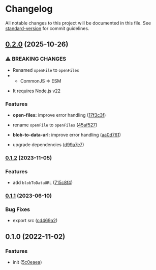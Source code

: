 # Changelog

All notable changes to this project will be documented in this file. See [standard-version](https://github.com/conventional-changelog/standard-version) for commit guidelines.

## [0.2.0](https://github.com/BlackGlory/extra-blob/compare/v0.1.2...v0.2.0) (2025-10-26)


### ⚠ BREAKING CHANGES

* Renamed `openFile` to `openFiles`
* - CommonJS => ESM
- It requires Node.js v22

### Features

* **open-files:** improve error handling ([17f3c3f](https://github.com/BlackGlory/extra-blob/commit/17f3c3f9526203af20c00ec0b2b5a8a3bce986e2))
* rename `openFile` to `openFiles` ([45af527](https://github.com/BlackGlory/extra-blob/commit/45af527bdf5cebf34e9d8d437015025da5dbbc40))
* **blob-to-data-url:** improve error handling ([aa0d761](https://github.com/BlackGlory/extra-blob/commit/aa0d7617467f338c72696d5dcbd1413ac1bf9825))


* upgrade dependencies ([d99a7e7](https://github.com/BlackGlory/extra-blob/commit/d99a7e7734060572b37eee02ef417205f40bbcbf))

### [0.1.2](https://github.com/BlackGlory/extra-blob/compare/v0.1.1...v0.1.2) (2023-11-05)


### Features

* add `blobToDataURL` ([715c8f4](https://github.com/BlackGlory/extra-blob/commit/715c8f493e18b833e45110adb39cbb21c6317b3b))

### [0.1.1](https://github.com/BlackGlory/extra-blob/compare/v0.1.0...v0.1.1) (2023-06-10)


### Bug Fixes

* export src ([cd469a2](https://github.com/BlackGlory/extra-blob/commit/cd469a258f8720869c04f6e91f45bfc5b9a6af69))

## 0.1.0 (2022-11-02)


### Features

* init ([5c0eaea](https://github.com/BlackGlory/extra-blob/commit/5c0eaea12fb7b4d2d39bca0311b83cc8cd00e3d1))
